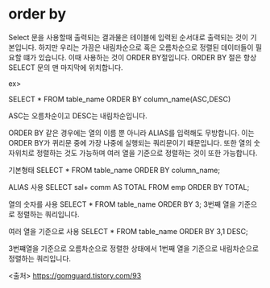 # order by

Select 문을 사용할때 출력되는 결과물은 테이블에 입력된 순서대로 출력되는 것이 기본입니다. 하지만 우리는 가끔은 내림차순으로 혹은 오름차순으로 정렬된 데이터들이 필요할 떄가 있습니다. 이때 사용하는 것이 ORDER BY절입니다.
ORDER BY 절은 항상 SELECT 문의 맨 마지막에 위치합니다.

ex>

SELECT *
FROM table_name
ORDER BY column_name(ASC,DESC)

ASC는 오름차순이고 DESC는 내림차순입니다.

ORDER BY 같은 경우에는 열의 이름 뿐 아니라 ALIAS를 입력해도 무방합니다. 이는 ORDER BY가 퀴리문 중에 가장 나중에 실행되는 쿼리문이기 때문입니다. 또한 열의 숫자위치로 정렬하는 것도 가능하며 여러 열을 기준으로 정렬하는 것이 또한 가능합니다.

기본형태
SELECT * FROM table_name ORDER BY column_name;

ALIAS 사용
SELECT sal+ comm AS TOTAL FROM emp ORDER BY TOTAL;

열의 숫자를 사용
SELECT * FROM table_name ORDER BY 3;
3번째 열을 기준으로 정렬하는 쿼리입니다.

여러 열을 기준으로 사용
SELECT *
FROM table_name
ORDER BY 3,1 DESC;

3번쨰열을 기준으로 오름차순으로 정렬한 상태에서 1번째 열을 기준으로 내림차순으로 정렬하는 쿼리입니다.


<출처> https://gomguard.tistory.com/93


